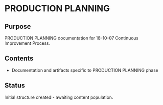 # PRODUCTION PLANNING

## Purpose
PRODUCTION PLANNING documentation for 18-10-07 Continuous Improvement Process.

## Contents
- Documentation and artifacts specific to PRODUCTION PLANNING phase

## Status
Initial structure created - awaiting content population.
